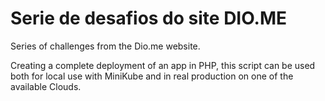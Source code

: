 # Serie de desafios do site DIO.ME

Series of challenges from the Dio.me website. 

Creating a complete deployment of an app in PHP, this script can be used both for local use with MiniKube and in real production on one of the available Clouds.